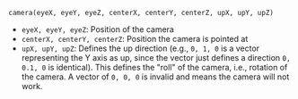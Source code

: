 ```
camera(eyeX, eyeY, eyeZ, centerX, centerY, centerZ, upX, upY, upZ)
```

- `eyeX, eyeY, eyeZ`: Position of the camera
- `centerX, centerY, centerZ`: Position the camera is pointed at
- `upX, upY, upZ`: Defines the up direction (e.g., `0, 1, 0` is a vector representing the Y axis as up, since the vector just defines a direction `0, 0.1, 0` is identical). This defines the "roll" of the camera, i.e., rotation of the camera. A vector of `0, 0, 0` is invalid and means the camera will not work.
